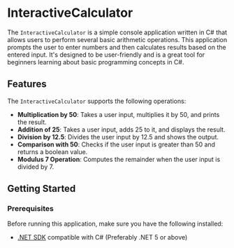 # InteractiveCalculator

The `InteractiveCalculator` is a simple console application written in C# that allows users to perform several basic arithmetic operations. This application prompts the user to enter numbers and then calculates results based on the entered input. It's designed to be user-friendly and is a great tool for beginners learning about basic programming concepts in C#.

## Features

The `InteractiveCalculator` supports the following operations:
- **Multiplication by 50**: Takes a user input, multiplies it by 50, and prints the result.
- **Addition of 25**: Takes a user input, adds 25 to it, and displays the result.
- **Division by 12.5**: Divides the user input by 12.5 and shows the output.
- **Comparison with 50**: Checks if the user input is greater than 50 and returns a boolean value.
- **Modulus 7 Operation**: Computes the remainder when the user input is divided by 7.

## Getting Started

### Prerequisites

Before running this application, make sure you have the following installed:
- [.NET SDK](https://dotnet.microsoft.com/download) compatible with C# (Preferably .NET 5 or above)
